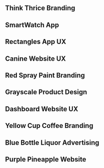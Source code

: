 
## Think Thrice Branding

## SmartWatch App

## Rectangles App UX

## Canine Website UX

## Red Spray Paint Branding

## Grayscale Product Design

## Dashboard Website UX

## Yellow Cup Coffee Branding

## Blue Bottle Liquor Advertising

## Purple Pineapple Website
